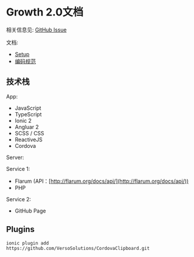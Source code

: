Growth 2.0文档
===

相关信息见: [GitHub Issue](https://github.com/phodal/growth2/issues/1)

文档:

 - [Setup](./Setup.md)
 - [编码规范](./Style.md)

技术栈
---

App:

 - JavaScript
 - TypeScript
 - Ionic 2
 - Angluar 2
 - SCSS / CSS
 - ReactiveJS
 - Cordova

Server:

Service 1:

 - Flarum (API：[http://flarum.org/docs/api/](http://flarum.org/docs/api/))
 - PHP

Service 2:

 - GitHub Page

Plugins
---

```
ionic plugin add https://github.com/VersoSolutions/CordovaClipboard.git
```